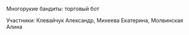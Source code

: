 Многорукие бандиты: торговый бот


Участники: Клевайчук Александр, Михеева Екатерина, Молвинская Алина
